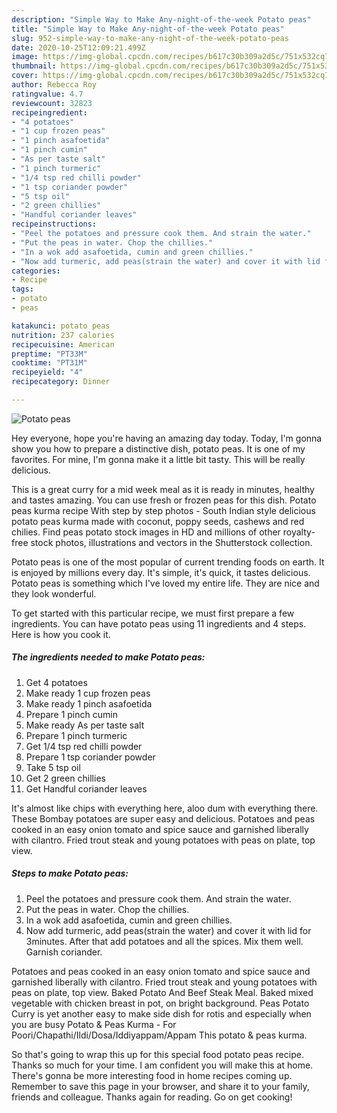 ```yaml
---
description: "Simple Way to Make Any-night-of-the-week Potato peas"
title: "Simple Way to Make Any-night-of-the-week Potato peas"
slug: 952-simple-way-to-make-any-night-of-the-week-potato-peas
date: 2020-10-25T12:09:21.499Z
image: https://img-global.cpcdn.com/recipes/b617c30b309a2d5c/751x532cq70/potato-peas-recipe-main-photo.jpg
thumbnail: https://img-global.cpcdn.com/recipes/b617c30b309a2d5c/751x532cq70/potato-peas-recipe-main-photo.jpg
cover: https://img-global.cpcdn.com/recipes/b617c30b309a2d5c/751x532cq70/potato-peas-recipe-main-photo.jpg
author: Rebecca Roy
ratingvalue: 4.7
reviewcount: 32823
recipeingredient:
- "4 potatoes"
- "1 cup frozen peas"
- "1 pinch asafoetida"
- "1 pinch cumin"
- "As per taste salt"
- "1 pinch turmeric"
- "1/4 tsp red chilli powder"
- "1 tsp coriander powder"
- "5 tsp oil"
- "2 green chillies"
- "Handful coriander leaves"
recipeinstructions:
- "Peel the potatoes and pressure cook them. And strain the water."
- "Put the peas in water. Chop the chillies."
- "In a wok add asafoetida, cumin and green chillies."
- "Now add turmeric, add peas(strain the water) and cover it with lid for 3minutes. After that add potatoes and all the spices. Mix them well. Garnish coriander."
categories:
- Recipe
tags:
- potato
- peas

katakunci: potato peas 
nutrition: 237 calories
recipecuisine: American
preptime: "PT33M"
cooktime: "PT31M"
recipeyield: "4"
recipecategory: Dinner

---
```



![Potato peas](https://img-global.cpcdn.com/recipes/b617c30b309a2d5c/751x532cq70/potato-peas-recipe-main-photo.jpg)

Hey everyone, hope you're having an amazing day today. Today, I'm gonna show you how to prepare a distinctive dish, potato peas. It is one of my favorites. For mine, I'm gonna make it a little bit tasty. This will be really delicious.

This is a great curry for a mid week meal as it is ready in minutes, healthy and tastes amazing. You can use fresh or frozen peas for this dish. Potato peas kurma recipe With step by step photos - South Indian style delicious potato peas kurma made with coconut, poppy seeds, cashews and red chilies. Find peas potato stock images in HD and millions of other royalty-free stock photos, illustrations and vectors in the Shutterstock collection.

Potato peas is one of the most popular of current trending foods on earth. It is enjoyed by millions every day. It's simple, it's quick, it tastes delicious. Potato peas is something which I've loved my entire life. They are nice and they look wonderful.


To get started with this particular recipe, we must first prepare a few ingredients. You can have potato peas using 11 ingredients and 4 steps. Here is how you cook it.

<!--inarticleads1-->

##### The ingredients needed to make Potato peas:

1. Get 4 potatoes
1. Make ready 1 cup frozen peas
1. Make ready 1 pinch asafoetida
1. Prepare 1 pinch cumin
1. Make ready As per taste salt
1. Prepare 1 pinch turmeric
1. Get 1/4 tsp red chilli powder
1. Prepare 1 tsp coriander powder
1. Take 5 tsp oil
1. Get 2 green chillies
1. Get Handful coriander leaves


It&#39;s almost like chips with everything here, aloo dum with everything there. These Bombay potatoes are super easy and delicious. Potatoes and peas cooked in an easy onion tomato and spice sauce and garnished liberally with cilantro. Fried trout steak and young potatoes with peas on plate, top view. 

<!--inarticleads2-->

##### Steps to make Potato peas:

1. Peel the potatoes and pressure cook them. And strain the water.
1. Put the peas in water. Chop the chillies.
1. In a wok add asafoetida, cumin and green chillies.
1. Now add turmeric, add peas(strain the water) and cover it with lid for 3minutes. After that add potatoes and all the spices. Mix them well. Garnish coriander.


Potatoes and peas cooked in an easy onion tomato and spice sauce and garnished liberally with cilantro. Fried trout steak and young potatoes with peas on plate, top view. Baked Potato And Beef Steak Meal. Baked mixed vegetable with chicken breast in pot, on bright background. Peas Potato Curry is yet another easy to make side dish for rotis and especially when you are busy Potato &amp; Peas Kurma - For Poori/Chapathi/Ildi/Dosa/Iddiyappam/Appam This potato &amp; peas kurma. 

So that's going to wrap this up for this special food potato peas recipe. Thanks so much for your time. I am confident you will make this at home. There's gonna be more interesting food in home recipes coming up. Remember to save this page in your browser, and share it to your family, friends and colleague. Thanks again for reading. Go on get cooking!

